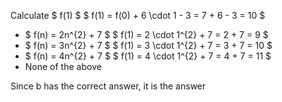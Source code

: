 Calculate $ f(1) $
$ f(1) = f(0) + 6 \cdot 1 - 3 = 7 + 6 - 3 = 10 $

<ul>
<li> $ f(n) = 2n^{2} + 7 $ 
$ f(1) = 2 \cdot 1^{2} + 7 = 2 + 7 = 9 $
<li> $ f(n) = 3n^{2} + 7 $ 
$ f(1) = 3 \cdot 1^{2} + 7 = 3 + 7 = 10 $
<li> $ f(n) = 4n^{2} + 7 $ 
$ f(1) = 4 \cdot 1^{2} + 7 = 4 + 7 = 11 $
<li> None of the above
</ul>
Since b has the correct answer, it is the answer
